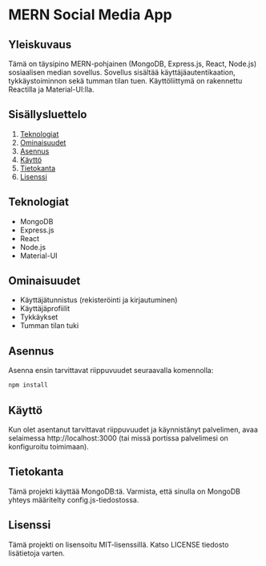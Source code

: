 # MERN Social Media App

## Yleiskuvaus

Tämä on täysipino MERN-pohjainen (MongoDB, Express.js, React, Node.js) sosiaalisen median sovellus. Sovellus sisältää käyttäjäautentikaation, tykkäystoiminnon sekä tumman tilan tuen. Käyttöliittymä on rakennettu Reactilla ja Material-UI:lla.

## Sisällysluettelo

1. [Teknologiat](#teknologiat)
2. [Ominaisuudet](#ominaisuudet)
3. [Asennus](#asennus)
4. [Käyttö](#käyttö)
5. [Tietokanta](#tietokanta)
6. [Lisenssi](#lisenssi)

## Teknologiat

- MongoDB
- Express.js
- React
- Node.js
- Material-UI

## Ominaisuudet

- Käyttäjätunnistus (rekisteröinti ja kirjautuminen)
- Käyttäjäprofiilit
- Tykkäykset
- Tumman tilan tuki

## Asennus

Asenna ensin tarvittavat riippuvuudet seuraavalla komennolla:

```bash
npm install
````
## Käyttö
Kun olet asentanut tarvittavat riippuvuudet ja käynnistänyt palvelimen, avaa selaimessa http://localhost:3000 (tai missä portissa palvelimesi on konfiguroitu toimimaan).
## Tietokanta
Tämä projekti käyttää MongoDB:tä. Varmista, että sinulla on MongoDB yhteys määritelty config.js-tiedostossa.

## Lisenssi

Tämä projekti on lisensoitu MIT-lisenssillä. Katso LICENSE tiedosto lisätietoja varten.
